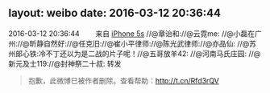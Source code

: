 layout: weibo
date: 2016-03-12 20:36:44
---
<meta name="referrer" content="no-referrer" />

2016-03-12 20:36:44  &nbsp;&nbsp;&nbsp;&nbsp;&nbsp;&nbsp; 来自 <a href="sinaweibo://customweibosource" rel="nofollow">iPhone 5s</a>
//@章诒和://@云霓me: //@小磊在广州://@昕静自然好://@任克旧://@崔小平律师://@陈光武律师://@亦品仙: //@苏州郎心铁:冷不丁还以为是二战的片子呢！//@五哥放羊42: //@河南马氏庄园: //@新元及士119://@封神祭二十叔: 转发
>  抱歉，此微博已被作者删除。查看帮助：http://t.cn/Rfd3rQV
